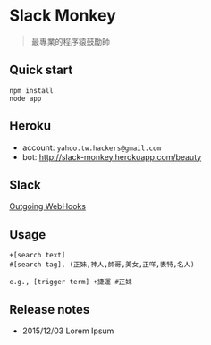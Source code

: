 # Slack Monkey

> 最專業的程序猿鼓勵師

## Quick start

```
npm install
node app
```

## Heroku

- account: `yahoo.tw.hackers@gmail.com`
- bot: http://slack-monkey.herokuapp.com/beauty

## Slack

[Outgoing WebHooks](https://searchfetd.slack.com/services/6526464182?updated=1)

## Usage

```
+[search text]
#[search tag], (正妹,神人,帥哥,美女,正咩,表特,名人)

e.g., [trigger term] +捷運 #正妹
```

## Release notes

- 2015/12/03 Lorem Ipsum


